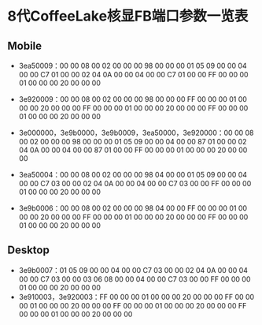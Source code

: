 # 8代CoffeeLake核显FB端口参数一览表

Mobile
------------
   * 3ea50009：00 00 08 00 02 00 00 00 98 00 00 00 01 05 09 00 00 04 00 00 C7 01 00 00 02 04 0A 00 00 04 00 00 C7 01 00 00 FF 00 00 00 01 00 00 00 20 00 00 00 

   * 3e920009：00 00 08 00 02 00 00 00 98 00 00 00 FF 00 00 00 01 00 00 00 20 00 00 00 FF 00 00 00 01 00 00 00 20 00 00 00 FF 00 00 00 01 00 00 00 20 00 00 00 

   * 3e000000，3e9b0000，3e9b0009，3ea50000，3e920000：00 00 08 00 02 00 00 00 98 00 00 00 01 05 09 00 00 04 00 00 87 01 00 00 02 04 0A 00 00 04 00 00 87 01 00 00 FF 00 00 00 01 00 00 00 20 00 00 00 

   * 3ea50004：00 00 08 00 02 00 00 00 98 04 00 00 01 05 09 00 00 04 00 00 C7 03 00 00 02 04 0A 00 00 04 00 00 C7 03 00 00 FF 00 00 00 01 00 00 00 20 00 00 00 

   * 3e9b0006：00 00 08 00 02 00 00 00 98 04 00 00 FF 00 00 00 01 00 00 00 20 00 00 00 FF 00 00 00 01 00 00 00 20 00 00 00 FF 00 00 00 01 00 00 00 20 00 00 00 

Desktop
----------------
   * 3e9b0007：01 05 09 00 00 04 00 00 C7 03 00 00 02 04 0A 00 00 04 00 00 C7 03 00 00 03 06 08 00 00 04 00 00 C7 03 00 00 FF 00 00 00 01 00 00 00 20 00 00 00 
   * 3e910003，3e920003：FF 00 00 00 01 00 00 00 20 00 00 00 FF 00 00 00 01 00 00 00 20 00 00 00 FF 00 00 00 01 00 00 00 20 00 00 00 FF 00 00 00 01 00 00 00 20 00 00 00
